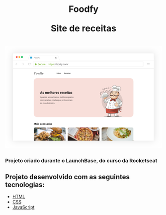 <h1 align="center">
Foodfy
<p>Site de receitas</p>
</h1>

<h1 align="center">
<img src="https://github.com/matheusgir/foodfy/blob/master/mockup.png">
</h1>

### Projeto criado durante o LaunchBase, do curso da Rocketseat


## Projeto desenvolvido com as seguintes tecnologias:

- [HTML]()
- [CSS]()
- [JavaScript]()



